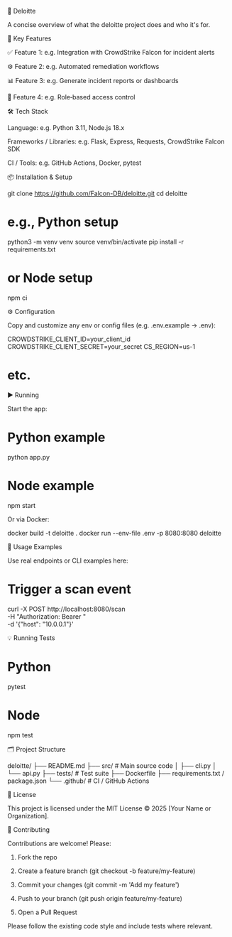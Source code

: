 🦅 Deloitte

A concise overview of what the deloitte project does and who it's for.

🔧 Key Features

✅ Feature 1: e.g. Integration with CrowdStrike Falcon for incident alerts

⚙ Feature 2: e.g. Automated remediation workflows

📊 Feature 3: e.g. Generate incident reports or dashboards

🔐 Feature 4: e.g. Role‑based access control


🛠 Tech Stack

Language: e.g. Python 3.11, Node.js 18.x

Frameworks / Libraries: e.g. Flask, Express, Requests, CrowdStrike Falcon SDK

CI / Tools: e.g. GitHub Actions, Docker, pytest


📦 Installation & Setup

git clone https://github.com/Falcon-DB/deloitte.git
cd deloitte

# e.g., Python setup
python3 -m venv venv
source venv/bin/activate
pip install -r requirements.txt

# or Node setup
npm ci

⚙ Configuration

Copy and customize any env or config files (e.g. .env.example → .env):

CROWDSTRIKE_CLIENT_ID=your_client_id
CROWDSTRIKE_CLIENT_SECRET=your_secret
CS_REGION=us-1
# etc.

▶ Running

Start the app:

# Python example
python app.py

# Node example
npm start

Or via Docker:

docker build -t deloitte .
docker run --env-file .env -p 8080:8080 deloitte

🧪 Usage Examples

Use real endpoints or CLI examples here:

# Trigger a scan event
curl -X POST http://localhost:8080/scan \
  -H "Authorization: Bearer <token>" \
  -d '{"host": "10.0.0.1"}'

💡 Running Tests

# Python
pytest

# Node
npm test

🗂 Project Structure

deloitte/
├── README.md
├── src/                # Main source code
│   ├── cli.py
│   └── api.py
├── tests/              # Test suite
├── Dockerfile
├── requirements.txt / package.json
└── .github/            # CI / GitHub Actions

📄 License

This project is licensed under the MIT License © 2025 [Your Name or Organization].

🤝 Contributing

Contributions are welcome! Please:

1. Fork the repo


2. Create a feature branch (git checkout -b feature/my-feature)


3. Commit your changes (git commit -m 'Add my feature')


4. Push to your branch (git push origin feature/my-feature)


5. Open a Pull Request



Please follow the existing code style and include tests where relevant.
